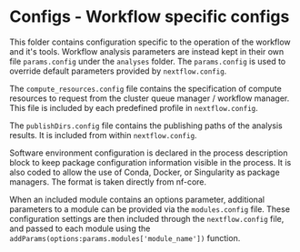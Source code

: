 # Configs - Workflow specific configs

This folder contains configuration specific to
the operation of the workflow and it's tools.
Workflow analysis parameters are instead kept
in their own file `params.config` under the
`analyses` folder. The `params.config` is used
to override default parameters provided by
`nextflow.config`.

The `compute_resources.config` file contains
the specification of compute resources to request
from the cluster queue manager / workflow manager.
This file is included by each predefined profile
in `nextflow.config`.

The `publishDirs.config` file contains
the publishing paths of the analysis results.
It is included from within `nextflow.config`.

Software environment configuration is declared in the process
description block to keep package configuration
information visible in the process. It is also coded to allow
the use of Conda, Docker, or Singularity as package
managers. The format is taken directly from nf-core.

When an included module contains an options parameter,
additional parameters to a module can be provided
via the `modules.config` file. These configuration
settings are then included through the `nextflow.config`
file, and passed to each module using the
`addParams(options:params.modules['module_name'])` function.

